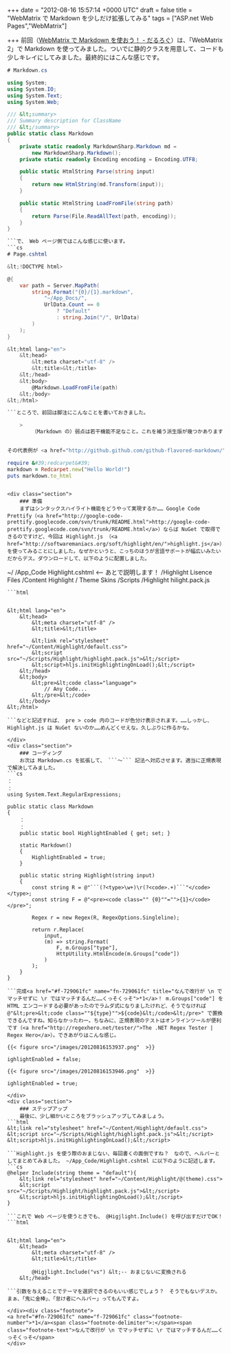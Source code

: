 
+++
date = "2012-08-16 15:57:14 +0000 UTC"
draft = false
title = "WebMatrix で Markdown を少しだけ拡張してみる"
tags = ["ASP.net Web Pages","WebMatrix"]

+++
前回（<a href="https://blog.daruyanagi.jp/entry/2012/08/16/043012">WebMatrix で Markdown を使おう！ - だるろぐ</a>）は、「WebMatrix 2」で Markdown を使ってみました。ついでに静的クラスを用意して、コードも少しキレイにしてみました。最終的にはこんな感じです。
```cs
# Markdown.cs

using System;
using System.IO;
using System.Text;
using System.Web;

/// &lt;summary>
/// Summary description for ClassName
/// &lt;/summary>
public static class Markdown
{
    private static readonly MarkdownSharp.Markdown md = 
        new MarkdownSharp.Markdown();
    private static readonly Encoding encoding = Encoding.UTF8;

    public static HtmlString Parse(string input)
    {
        return new HtmlString(md.Transform(input));
    }

    public static HtmlString LoadFromFile(string path)
    {
        return Parse(File.ReadAllText(path, encoding));
    }
}

```で、 Web ページ側ではこんな感じに使います。
```cs
# Page.cshtml

&lt;!DOCTYPE html>

@{
    var path = Server.MapPath(
        string.Format("{0}/{1}.markdown",
            "~/App_Docs/",
            UrlData.Count == 0
                ? "Default"
                : string.Join("/", UrlData)
        )
    );
}

&lt;html lang="en">
    &lt;head>
        &lt;meta charset="utf-8" />
        &lt;title>&lt;/title>
    &lt;/head>
    &lt;body>
        @Markdown.LoadFromFile(path)
    &lt;/body>
&lt;/html>

```ところで、前回は脚注にこんなことを書いておきました。

    >
        （Markdown の）弱点は若干機能不足なこと。これを補う派生版が幾つかあります

    
その代表例が <a href="http://github.github.com/github-flavored-markdown/">Redirecting...</a> （GFM）です。たとえば、こんな書式でプログラミング言語を指定してシンタックスハイライトが行えます。
```
```ruby
require &#39;redcarpet&#39;
markdown = Redcarpet.new("Hello World!")
puts markdown.to_html
```
```これはいいですね！　さっそく取り入れてみましょう。

<div class="section">
    ### 準備
    まずはシンタックスハイライト機能をどうやって実現するか…… Google Code Prettify（<a href="http://google-code-prettify.googlecode.com/svn/trunk/README.html">http://google-code-prettify.googlecode.com/svn/trunk/README.html</a>）ならば NuGet で取得できるのですけど、今回は Highlight.js （<a href="http://softwaremaniacs.org/soft/highlight/en/">highlight.js</a>）を使ってみることにしました。なぜかというと、こっちのほうが言語サポートが幅広いみたいだからデス。ダウンロードして、以下のように配置しました。
```
~/
    /App_Code
        Highlight.cshtml &lt;-- あとで説明します！
        /Highlight
            Lisence Files
    /Content
        Highlight
        /    Theme Skins
    /Scripts
        /Highlight
            hilight.pack.js
```こうした状態で、
```html


&lt;html lang="en">
    &lt;head>
        &lt;meta charset="utf-8" />
        &lt;title>&lt;/title>

        &lt;link rel="stylesheet" href="~/Content/Highlight/default.css">
        &lt;script src="~/Scripts/Highlight/highlight.pack.js">&lt;/script>
        &lt;script>hljs.initHighlightingOnLoad();&lt;/script>
    &lt;/head>
    &lt;body>
        &lt;pre>&lt;code class="language">
            // Any Code...
        &lt;/pre>&lt;/code>
    &lt;/body>
&lt;/html>

```などと記述すれば、 pre > code 内のコードが色分け表示されます。……しっかし、 Highlight.js は NuGet ないのか……めんどくせえな。久しぶりに作るかな。

</div>
<div class="section">
    ### コーディング
    お次は Markdown.cs を拡張して、 ```～``` 記法へ対応させます。適当に正規表現で解決してみました。
```cs
：
：
using System.Text.RegularExpressions;

public static class Markdown
{
    ：
    ：
    public static bool HighlightEnabled { get; set; }

    static Markdown()
    {
        HighlightEnabled = true;
    }

    public static string Highlight(string input)
    {
        const string R = @"```(?<type>\w+)\r(?<code>.+)```"</code></type>;
        const string F = @"<pre><code class="" {0}""="">{1}</code></pre>";

        Regex r = new Regex(R, RegexOptions.Singleline);

        return r.Replace(
            input,
            (m) => string.Format(
                F, m.Groups["type"],
                HttpUtility.HtmlEncode(m.Groups["code"])
            )
        );
    }
}

```完成<a href="#f-729061fc" name="fn-729061fc" title="なんで改行が \n でマッチせずに \r ではマッチするんだ……くっそくっそ">*1</a>！ m.Groups["code"] を HTML エンコードする必要があったのでラムダ式になりましたけれど、そうでなければ @"&lt;pre>&lt;code class=""${type}"">${code}&lt;/code>&lt;/pre>" で置換できるんですね。知らなかったわー。ちなみに、正規表現のテストはオンラインツールが便利です（<a href="http://regexhero.net/tester/">The .NET Regex Tester | Regex Hero</a>）。できあがりはこんな感じ。

{{< figure src="/images/20120816153937.png"  >}}

ighlightEnabled = false;

{{< figure src="/images/20120816153946.png"  >}}

ighlightEnabled = true;

</div>
<div class="section">
    ### ステップアップ
    最後に、少し細かいところをブラッシュアップしてみましょう。
```html
&lt;link rel="stylesheet" href="~/Content/Highlight/default.css">
&lt;script src="~/Scripts/Highlight/highlight.pack.js">&lt;/script>
&lt;script>hljs.initHighlightingOnLoad();&lt;/script>

```Highlight.js を使う際のおまじない、毎回書くの面倒ですね？　なので、ヘルパーとしてまとめてみました。 ~/App_Code/Highlight.cshtml に以下のように記述します。
```cs
@helper Include(string theme = "default"){
    &lt;link rel="stylesheet" href="~/Content/Highlight/@(theme).css">
    &lt;script src="~/Scripts/Highlight/highlight.pack.js">&lt;/script>
    &lt;script>hljs.initHighlightingOnLoad();&lt;/script>
}

```これで Web ページを使うときでも、 @Higjlight.Include() を呼び出すだけでOK！
```html


&lt;html lang="en">
    &lt;head>
        &lt;meta charset="utf-8" />
        &lt;title>&lt;/title>

        @Higjlight.Include("vs") &lt;-- おまじないに変換される
    &lt;/head>

```引数を与えることでテーマを選択できるのもいい感じでしょう？　そうでもないデスか。まぁ、「鬼に金棒」、「怠け者にヘルパー」ってもんですよ。

</div><div class="footnote">
<a href="#fn-729061fc" name="f-729061fc" class="footnote-number">*1</a><span class="footnote-delimiter">:</span><span class="footnote-text">なんで改行が \n でマッチせずに \r ではマッチするんだ……くっそくっそ</span>
</div>

